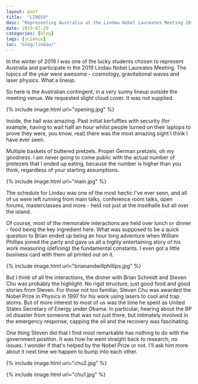 ```yaml
---
layout: post
title:  "LINO19"
desc: "Representing Australia at the Lindau Nobel Laureates Meeting 2019"
date: 2019-07-20
categories: [blog]
tags: [science]
loc: 'blog/lindau/'
---
```


In the winter of 2019 I was one of the lucky students chosen to represent Australia and participate
in the 2019 Lindau Nobel Laureates Meeting. The topics of the year were awesome - cosmology, gravitational
waves and laser physics. What a lineup.

So here is the Australian contingent, in a very sunny lineup outside the meeting venue. We requested slight 
cloud cover. It was not supplied.

{% include image.html url="opening.jpg"  %}

Inside, the hall was amazing. Past initial kerfuffles with security (for example, having to wait half
an hour whilst people turned on their laptops to prove they were, you know, real) there was the most 
amazing sight I think I have ever seen.

Multiple baskets of buttered pretzels. Proper German pretzels, oh my goodness. I am never going to come public
with the actual number of pretezels that I ended up eating, because the number is higher than you think, regardless of 
your starting assumptions.

{% include image.html url="main.jpg"  %}

The schedule for Lindau was one of the most hectic I've ever seen, and all of us were left running from main talks, 
conference room talks, open forums, masterclasses and more - held not just at the Inselhalle but all over the island.

Of course, most of the memorable interactions are held over lunch or dinner - food being the key ingredient here. What
was supposed to be a quick question to Brian ended up being an hour long adventure when William Phillips 
joined the party and gave us all a highly entertaining story of his work measuring (defining) the fundamental constants. 
I even got a little business card with them all printed out on it. 

{% include image.html url="brianandwillphillips.jpg"  %}

But I think of all the interactions, the dinner with Brian Schmidt and Steven Chu was probably the highlight. 
No rigid structure, just good food and good stories from Steven. For those not too familiar, Steven Chu was awarded the 
Nobel Prize in Physics in 1997 for his work using lasers to cool and trap atoms. But of more interest to most of us
was the time he spent as United States Secretary of Energy under Obama. In particular, hearing about the BP oil disaster
from someone that was not just there, but intimately involved in the emergency response, capping the oil and the recovery
was fascinating. 

One thing Steven did that I find most remarkable has nothing to do with the  government position. It was how 
he went straight back to research, no issues. I wonder if that's helped by the Nobel Prize or not. I'll ask him
more about it next time we happen to bump into each other.

{% include image.html url="chu2.jpg"  %}

{% include image.html url="chu1.jpg"  %}


